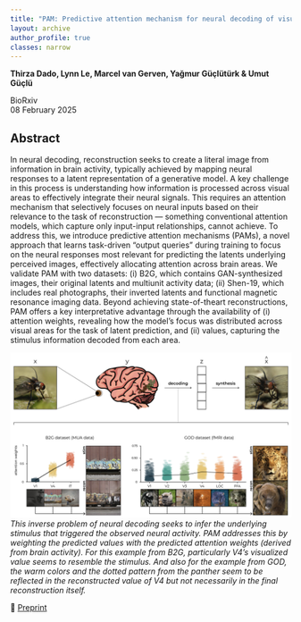 ```yaml
---
title: "PAM: Predictive attention mechanism for neural decoding of visual perception"
layout: archive
author_profile: true
classes: narrow
---
```


**Thirza Dado, Lynn Le, Marcel van Gerven, Yağmur Güçlütürk & Umut Güçlü**

BioRxiv  
08 February 2025

## Abstract
In neural decoding, reconstruction seeks to create a literal image from information in brain activity, typically achieved by mapping neural responses to a latent representation of a generative model. A key challenge in this process is understanding how information is processed across visual areas to effectively integrate their neural signals. This requires an attention mechanism that selectively focuses on neural inputs based on their relevance to the task of reconstruction — something conventional attention models, which capture only input-input relationships, cannot achieve. To address this, we introduce predictive attention mechanisms (PAMs), a novel approach that learns task-driven “output queries” during training to focus on the neural responses most relevant for predicting the latents underlying perceived images, effectively allocating attention across brain areas. We validate PAM with two datasets: (i) B2G, which contains GAN-synthesized images, their original latents and multiunit activity data; (ii) Shen-19, which includes real photographs, their inverted latents and functional magnetic resonance imaging data. Beyond achieving state-of-theart reconstructions, PAM offers a key interpretative advantage through the availability of (i) attention weights, revealing how the model’s focus was distributed across visual areas for the task of latent prediction, and (ii) values, capturing the stimulus information decoded from each area.

![pam](/assets/images/work/cover.png)
_This inverse problem of neural decoding seeks to infer the underlying stimulus that triggered the observed neural activity. PAM addresses this by weighting the predicted values with the predicted attention weights (derived from brain activity). For this example from B2G, particularly V4’s visualized value seems to resemble the stimulus. And also for the example from GOD, the warm colors and the dotted pattern from the panther seem to be reflected in the reconstructed value of V4 but not necessarily in the final reconstruction itself._

📝 [Preprint](https://www.biorxiv.org/content/10.1101/2024.06.04.596589v2)

